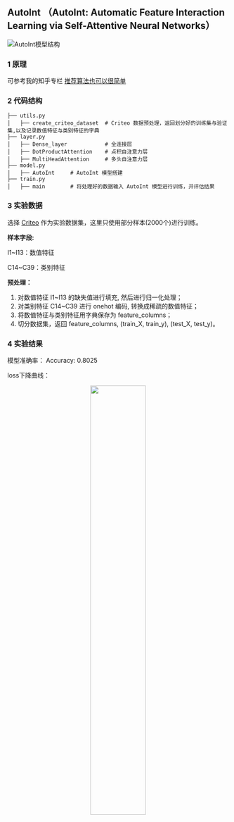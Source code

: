 ## AutoInt （AutoInt: Automatic Feature Interaction Learning via Self-Attentive Neural Networks）

![AutoInt模型结构](https://cdn.jsdelivr.net/gh/jc-LeeHub/Recommend-System-tf2.0@master/image/AutoInt.png)

### 1 原理

可参考我的知乎专栏 [推荐算法也可以很简单](https://www.zhihu.com/column/c_1330637706267734016)

### 2 代码结构

```shell
├── utils.py   
│   ├── create_criteo_dataset  # Criteo 数据预处理，返回划分好的训练集与验证集,以及记录数值特征与类别特征的字典
├── layer.py  
│   ├── Dense_layer            # 全连接层
│   ├── DotProductAttention    # 点积自注意力层
│   ├── MultiHeadAttention     # 多头自注意力层
├── model.py  
│   ├── AutoInt     # AutoInt 模型搭建
├── train.py 
│   ├── main        # 将处理好的数据输入 AutoInt 模型进行训练，并评估结果
```

### 3 实验数据

选择 [Criteo](https://github.com/jc-LeeHub/Recommend-System-TF2.0/blob/master/Data/train.txt) 作为实验数据集，这里只使用部分样本(2000个)进行训练。

**样本字段:**

I1~I13：数值特征

C14~C39：类别特征

**预处理：**
1. 对数值特征 I1~I13 的缺失值进行填充, 然后进行归一化处理；
2. 对类别特征 C14~C39 进行 onehot 编码, 转换成稀疏的数值特征；
3. 将数值特征与类别特征用字典保存为 feature_columns；
3. 切分数据集，返回 feature_columns, (train_X, train_y), (test_X, test_y)。

### 4 实验结果

模型准确率： Accuracy: 0.8025

loss下降曲线：

<div align=center><img src="https://cdn.jsdelivr.net/gh/jc-LeeHub/Recommend-System-tf2.0@master/image/widedeep_loss.png" width="50%;" style="float:center"/></div>

